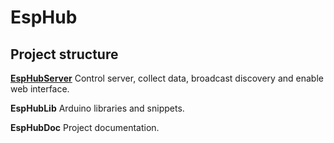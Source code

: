 # EspHub

## Project structure

**[EspHubServer](https://github.com/TanasVlachopulos/EspHubServer)**
Control server, collect data, broadcast discovery and enable web interface.

**EspHubLib**
Arduino libraries and snippets.

**EspHubDoc**
Project documentation.
